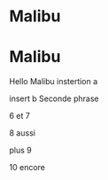 # Malibu
# Malibu
Hello Malibu
instertion a

insert b
Seconde phrase

6 
et 7 

8 aussi


plus 9

10 encore

